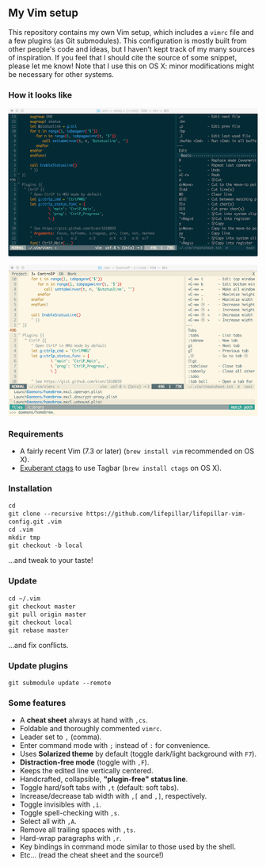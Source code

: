## My Vim setup

This repository contains my own Vim setup, which includes a `vimrc` file and a
few plugins (as Git submodules). This configuration is mostly built from other
people's code and ideas, but I haven't kept track of my many sources of
inspiration. If you feel that I should cite the source of some snippet, please
let me know! Note that I use this on OS X: minor modifications might be
necessary for other systems.

### How it looks like

![Solarized Dark](screenshots/solarized_dark.png)

![Solarized Light](screenshots/solarized_light.png)

### Requirements

- A fairly recent Vim (7.3 or later) (`brew install vim` recommended on OS X).
- [Exuberant ctags](http://ctags.sourceforge.net) to use Tagbar (`brew install ctags` on OS X).

### Installation

    cd
    git clone --recursive https://github.com/lifepillar/lifepillar-vim-config.git .vim
    cd .vim
    mkdir tmp
    git checkout -b local

…and tweak to your taste!

### Update

    cd ~/.vim
    git checkout master
    git pull origin master
    git checkout local
    git rebase master

…and fix conflicts.

### Update plugins

    git submodule update --remote

###  Some features

- A **cheat sheet** always at hand with `,cs`.
- Foldable and thoroughly commented `vimrc`.
- Leader set to `,` (comma).
- Enter command mode with `;` instead of `:` for convenience.
- Uses **Solarized theme** by default (toggle dark/light background with `F7`).
- **Distraction-free mode** (toggle with `,F`).
- Keeps the edited line vertically centered.
- Handcrafted, collapsible, **"plugin-free" status line**.
- Toggle hard/soft tabs with `,t` (default: soft tabs).
- Increase/decrease tab width with `,[` and `,]`, respectively.
- Toggle invisibles with `,i`.
- Toggle spell-checking with `,s`.
- Select all with `,A`.
- Remove all trailing spaces with `,ts`.
- Hard-wrap paragraphs with `,r`.
- Key bindings in command mode similar to those used by the shell.
- Etc... (read the cheat sheet and the source!)

